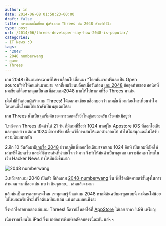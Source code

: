 ```yaml
---
author: in
date: 2014-06-08 01:58:23+00:00
draft: false
title: การตลาดชั้นเยี่ยม ผู้สร้างเกม Threes บ่น 2048 ดังกว่าได้ไง
type: post
url: /2014/06/threes-developer-say-how-2048-is-popular/
categories:
- IT News :D
tags:
- '2048'
- 2048 numberwang
- game
- Threes
---
```


เกม 2048 เป็นเกมกระดานที่ให้เราเลื่อนไปเลื่อนมา "โดยมันแจกฟรีและเป็น Open source"ทำให้คนเล่นมากมาย จากที่ผมเขียนบล็อกเมื่อวันก่อน [เกม 2048](https://www.innnblog.com/2048-game-how-to-play-with-7-tips/) ข้อสุดท้ายของเทคนิคที่ผมเขียนก็คือหากคุณเป็นคนที่ชอบเกม2048 มากให้ไปหาเกมที่ชื่อ Threes มาเล่น

<!-- more -->

เมื่อไม่กี่วันก่อนผู้สร้างเกม Threes! ได้ออกมาเขียนบล็อกบอกว่า เกมชั้นนี่ มาก่อนใครเพื่อนทำไมโดนคนอื่นโขมยไปแล้วดังเป็นพลุแตกได้ละ

เกม Threes นั้นเป็นจุดเริ่มต้นของการลอกครั้งยิ่งใหญ่เลยละครับ เรื่องมันมีอยู่ว่า

1.หลังจาก Threes เปิดตัวได้ 21 วัน ก็มีเกมที่ชื่อว่า 1024 มาอยู่ใน Appstore iOS ที่ลอกไอเดีย และทุกอย่าง แต่เกม 1024 มีการปรับเปลี่ยนวิธีการเล่นให้แตกต่างออกไป ทำให้ไม่สนุกและไม่ได้รับความนิยมมากนัก

2.อีก 10 วันถัดมามี[เกมชื่อ 2048](https://www.innnblog.com/2048-game-how-to-play-with-7-tips/) ปรากฏขึ้นซึ่งลอกไอเดียมาจากเกม 1024 อีกที เป็นเกมที่เปิดให้เล่นฟรีได้บนเว็บ และมีวิธีการเล่นที่น่าสนใจกว่ามาก จึงทำให้มันดัวเป็นพลุแตก เพราะมีคนมาโพสในเว็บ Hacker News ทำให้มันดังขึ้นมาก

![2048 numberwang](https://www.innnblog.com/wp-content/uploads/2014/06/image1.jpg)


3.หลังจากเกม 2048 เปิดตัว ก็เกิดเกม [2048-numberwang](http://louhuang.com/2048-numberwang/) ขึ้น ซึ่งใช้คณิตศาสตร์ชั้นสูงในการคำนวณ จากที่ลองเล่น พบว่า กินจุดเลย... เล่นแล้วงงมาก



แล้วมันเป็นการตลาดตรงไหน เราทุกคนรู้จักแต่เกม 2048 หากมีต้นฉบับมาพูดแบบนี้ คงมีคนไม่น้อยใช่ไหมละครับที่จะไปซื้อต้นฉบับมาเล่น แน่นอนผมคนนึงละ

ซึ่งหากใครอยากลองเล่นเกม Threes! ก็ดาวน์โหลดได้ที่ [AppStore](https://itunes.apple.com/th/app/threes!/id779157948?mt=8) ได้เลย ราคา 1.99 เหรียญ



เนื่องจากเขียนใน iPad ซึ่งยากต่อการพิมพ์ขอตัดจบตรงนี้ละกัน แฮ่~~


